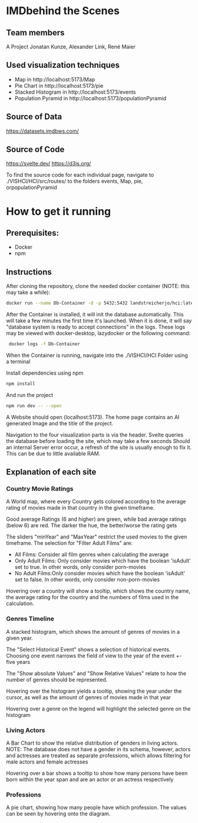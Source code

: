 # IMDbehind the Scenes
## Team members 
A Project Jonatan Kunze, Alexander Link, René Maier

## Used visualization techniques
- Map in http://localhost:5173/Map
- Pie Chart in http://localhost:5173/pie
- Stacked Histogram in http://localhost:5173/events
- Population Pyramid in http://localhost:5173/populationPyramid

## Source of Data
https://datasets.imdbws.com/
## Source of Code
https://svelte.dev/
https://d3js.org/

To find the source code for each individual page, navigate to ./VISHCI/HCI/src/routes/ to the folders events, Map, pie, orpopulationPyramid

# How to get it running
## Prerequisites:
- Docker
- npm

## Instructions
After cloning the repository, clone the needed docker container (NOTE: this may take a while):
``` bash
docker run --name Db-Container -d -p 5432:5432 landstreicherjo/hci:latest
```
After the Container is installed, it will init the database automatically. This will take a few minutes the first time it's launched.
When it is done, it will say "database system is ready to accept connections" in the logs. These logs may be viewed with docker-desktop, lazydocker or the following command:
``` bash
 docker logs -f Db-Container
```

When the Container is running, navigate into the ./VISHCI/HCI Folder using a terminal

Install dependencies using npm
```bash
npm install
```
And run the project
```bash
npm run dev -- --open
```
A Website should open (localhost:5173). The home page contains an AI generated Image and the title of the project.

Navigation to the four visualization parts is via the header. Svelte queries the database before loading the site, which may take a few seconds
Should an internal Server error occur, a refresh of the site is usually enough to fix it. This can be due to little available RAM.

## Explanation of each site
### Country Movie Ratings
A World map, where every Country gets colored according to the average rating of movies made in that country in the given timeframe.

Good average Ratings (6 and higher) are green, while bad average ratings (below 6) are red. The darker the hue, the better/worse the rating gets

The sliders "minYear" and "MaxYear" restrict the used movies to the given timeframe.
The selection for "Filter Adult Films" are:
- All Films: Consider all film genres when calculating the average
- Only Adult Films: Only consider movies which have the boolean 'isAdult' set to true. In other words, only consider porn-movies
- No Adult Films:Only consider movies which have the boolean 'isAdult' set to false. In other words, only consider non-porn-movies

Hovering over a country will show a tooltip, which shows the country name, the average rating for the country and the numbers of films used in the calculation.
### Genres Timeline
A stacked histogram, which shows the amount of genres of movies in a given year.

The "Select Historical Event" shows a selection of historical events. Choosing one event narrows the field of view to the year of the event +- five years

The "Show absolute Values" and "Show Relative Values" relate to how the number of genres should be represented.

Hovering over the histogram yields a tooltip, showing the year under the cursor, as well as the amount of genres of movies made in that year

Hovering over a genre on the legend will highlight the selected genre on the histogram

### Living Actors
A Bar Chart to show the relative distribution of genders in living actors.
NOTE: The database does not have a gender in its schema, however, actors and actresses are treated as separate professions, which allows filtering for male actors and female actresses

Hovering over a bar shows a tooltip to show how many persons have been born within the year span and are an actor or an actress respectively

### Professions
A pie chart, showing how many people have which profession. The values can be seen by hovering onto the diagram.
